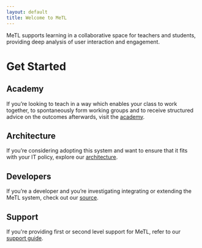 ```yaml
---
layout: default
title: Welcome to MeTL
---
```


MeTL supports learning in a collaborative space for teachers and students, providing deep analysis of user interaction 
and engagement.

# Get Started

<!--
## Executive

If you're in senior management and looking to take advantage of cloud and machine learning, or you're looking to 
maximize utilization of smartboard and tablet fleets you've already established, 
view our [executive](executive.html) proposition.
-->

## Academy

If you’re looking to teach in a way which enables your class to work together, 
to spontaneously form working groups and to receive structured advice on the outcomes afterwards, 
visit the [academy](academy.html).

## Architecture

If you’re considering adopting this system and want to ensure that it fits with your IT policy, 
explore our [architecture](architect.html).

## Developers

If you’re a developer and you’re investigating integrating or extending the MeTL system, 
check out our [source](https://github.com/StackableRegiments/analyticalmetlx).

## Support

If you're providing first or second level support for MeTL, refer to our [support guide](support.html).